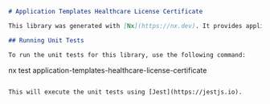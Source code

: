 ```markdown
# Application Templates Healthcare License Certificate

This library was generated with [Nx](https://nx.dev). It provides application templates specifically designed for managing healthcare licenses and certificates.

## Running Unit Tests

To run the unit tests for this library, use the following command:

```
nx test application-templates-healthcare-license-certificate
```

This will execute the unit tests using [Jest](https://jestjs.io).
```